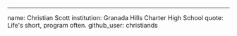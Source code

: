 ---
name: Christian Scott
institution: Granada Hills Charter High School
quote: Life's short, program often.
github_user: christiands